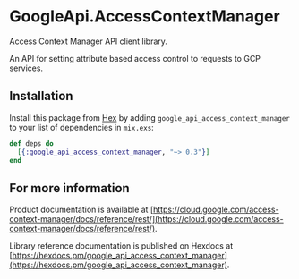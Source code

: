 # GoogleApi.AccessContextManager

Access Context Manager API client library.

An API for setting attribute based access control to requests to GCP services.

## Installation

Install this package from [Hex](https://hex.pm) by adding
`google_api_access_context_manager` to your list of dependencies in `mix.exs`:

```elixir
def deps do
  [{:google_api_access_context_manager, "~> 0.3"}]
end
```

## For more information

Product documentation is available at [https://cloud.google.com/access-context-manager/docs/reference/rest/](https://cloud.google.com/access-context-manager/docs/reference/rest/).

Library reference documentation is published on Hexdocs at
[https://hexdocs.pm/google_api_access_context_manager](https://hexdocs.pm/google_api_access_context_manager).
